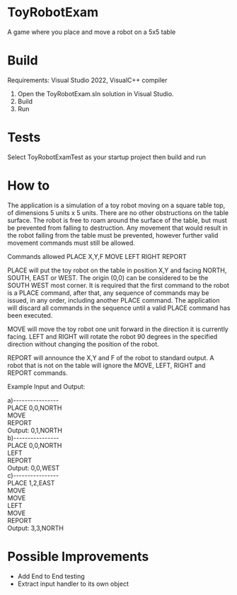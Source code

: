 # ToyRobotExam

A game where you place and move a robot on a 5x5 table

# Build
Requirements:  Visual Studio 2022, VisualC++ compiler
1. Open the ToyRobotExam.sln solution in Visual Studio.
2. Build
3. Run

# Tests
Select ToyRobotExamTest as your startup project then build and run

# How to

The application is a simulation of a toy robot moving on a square table top, of dimensions 5 units x 5 units. There are no
other obstructions on the table surface. The robot is free to roam around the surface of the table, but must be prevented
from falling to destruction. Any movement that would result in the robot falling from the table must be prevented,
however further valid movement commands must still be allowed.

Commands allowed
PLACE X,Y,F
MOVE
LEFT
RIGHT
REPORT

PLACE will put the toy robot on the table in position X,Y and facing NORTH, SOUTH, EAST or WEST. The origin (0,0)
can be considered to be the SOUTH WEST most corner. It is required that the first command to the robot is a PLACE
command, after that, any sequence of commands may be issued, in any order, including another PLACE command. The
application will discard all commands in the sequence until a valid PLACE command has been executed. 

MOVE will move the toy robot one unit forward in the direction it is currently facing.
LEFT and RIGHT will rotate the robot 90 degrees in the specified direction without changing the position of the
robot. 

REPORT will announce the X,Y and F of the robot to standard output.
A robot that is not on the table will ignore the MOVE, LEFT, RIGHT and REPORT commands. 


Example Input and Output:

a)----------------  <br />
PLACE 0,0,NORTH     <br />
MOVE                <br />
REPORT              <br />
Output: 0,1,NORTH   <br />
b)----------------  <br />
PLACE 0,0,NORTH     <br />
LEFT                <br />
REPORT              <br />
Output: 0,0,WEST    <br />
c)----------------  <br />
PLACE 1,2,EAST      <br />
MOVE                <br />
MOVE                <br />
LEFT                <br />
MOVE                <br />
REPORT              <br />
Output: 3,3,NORTH   <br />

# Possible Improvements
* Add End to End testing
* Extract input handler to its own object
